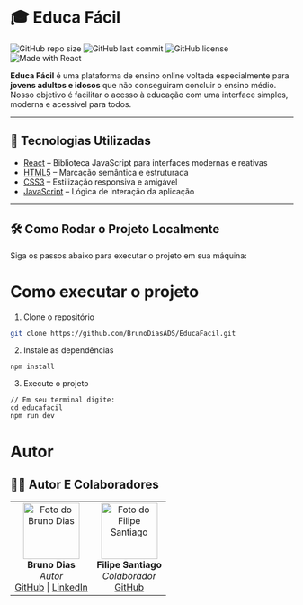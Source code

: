 # 🎓 Educa Fácil

![GitHub repo size](https://img.shields.io/github/repo-size/BrunoDiasADS/EducaFacil)
![GitHub last commit](https://img.shields.io/github/last-commit/BrunoDiasADS/EducaFacil)
![GitHub license](https://img.shields.io/github/license/MIT-License/MIT-License.svg)
![Made with React](https://img.shields.io/badge/FE-React-blue?logo=react)

**Educa Fácil** é uma plataforma de ensino online voltada especialmente para **jovens adultos e idosos** que não conseguiram concluir o ensino médio.  
Nosso objetivo é facilitar o acesso à educação com uma interface simples, moderna e acessível para todos.

---

## 🚀 Tecnologias Utilizadas

- [React](https://pt-br.reactjs.org/) – Biblioteca JavaScript para interfaces modernas e reativas  
- [HTML5](https://developer.mozilla.org/pt-BR/docs/Web/HTML) – Marcação semântica e estruturada  
- [CSS3](https://developer.mozilla.org/pt-BR/docs/Web/CSS) – Estilização responsiva e amigável  
- [JavaScript](https://developer.mozilla.org/pt-BR/docs/Web/JavaScript) – Lógica de interação da aplicação  

---

## 🛠️ Como Rodar o Projeto Localmente

Siga os passos abaixo para executar o projeto em sua máquina:


# Como executar o projeto

1. Clone o repositório
```bash
git clone https://github.com/BrunoDiasADS/EducaFacil.git
```
2. Instale as dependências
```
npm install
```
3. Execute o projeto
```
// Em seu terminal digite:
cd educafacil
npm run dev
```

# Autor

## 👨‍💻 Autor E Colaboradores

<table>
  <tr>
    <td align="center">
      <img src="https://github.com/BrunoDiasADS.png" width="100" alt="Foto do Bruno Dias">
      <br />
      <strong>Bruno Dias</strong>
      <br />
      <em>Autor</em>
      <br />
      <a href="https://github.com/BrunoDiasADS">GitHub</a> |
      <a href="https://www.linkedin.com/in/bruno-silva-b333a8375/">LinkedIn</a>
    </td>
    <td align="center">
      <img src="https://github.com/SantiaGhou.png" width="100" alt="Foto do Filipe Santiago">
      <br />
      <strong>Filipe Santiago</strong>
      <br />
      <em>Colaborador</em>
      <br />
      <a href="https://github.com/SantiaGhou">GitHub</a>
    </td>
  </tr>
</table>
